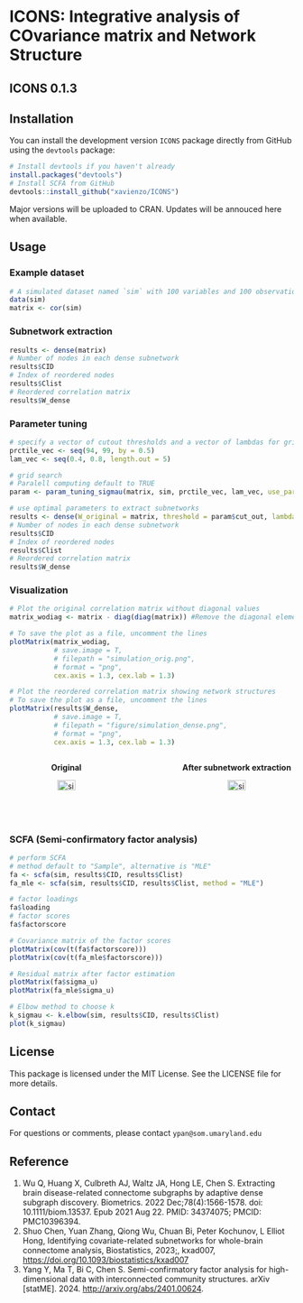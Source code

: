 # ICONS: Integrative analysis of COvariance matrix and Network Structure
## ICONS 0.1.3
## Installation
You can install the development version `ICONS` package directly from GitHub using the `devtools` package:

```r
# Install devtools if you haven't already
install.packages("devtools")
# Install SCFA from GitHub
devtools::install_github("xavienzo/ICONS")
```

Major versions will be uploaded to CRAN. Updates will be annouced here when available.

## Usage

### Example dataset
```r
# A simulated dataset named `sim` with 100 variables and 100 observations
data(sim)
matrix <- cor(sim)
```

### Subnetwork extraction
```r
results <- dense(matrix)
# Number of nodes in each dense subnetwork
results$CID
# Index of reordered nodes
results$Clist
# Reordered correlation matrix
results$W_dense
```
### Parameter tuning
```r
# specify a vector of cutout thresholds and a vector of lambdas for grid search
prctile_vec <- seq(94, 99, by = 0.5)
lam_vec <- seq(0.4, 0.8, length.out = 5)

# grid search
# Paralell computing default to TRUE
param <- param_tuning_sigmau(matrix, sim, prctile_vec, lam_vec, use_parallel = T)

# use optimal parameters to extract subnetworks
results <- dense(W_original = matrix, threshold = param$cut_out, lambda = param$lambda_out)
# Number of nodes in each dense subnetwork
results$CID
# Index of reordered nodes
results$Clist
# Reordered correlation matrix
results$W_dense
```

### Visualization
```r
# Plot the original correlation matrix without diagonal values
matrix_wodiag <- matrix - diag(diag(matrix)) #Remove the diagonal elements

# To save the plot as a file, uncomment the lines
plotMatrix(matrix_wodiag, 
           # save.image = T, 
           # filepath = "simulation_orig.png", 
           # format = "png",
           cex.axis = 1.3, cex.lab = 1.3)

# Plot the reordered correlation matrix showing network structures
# To save the plot as a file, uncomment the lines
plotMatrix(results$W_dense, 
           # save.image = T, 
           # filepath = "figure/simulation_dense.png", 
           # format = "png",
           cex.axis = 1.3, cex.lab = 1.3)
```
<div style="display: flex; justify-content: space-between;">
  <div style="text-align: center; width: 40%;">
    <p><strong>Original</strong></p>
    <img src="https://github.com/user-attachments/assets/4536fe79-8d64-4619-98a6-b2fa3fb4495e" alt="sim" style="width: 40%;"/>
  </div>
  <div style="text-align: center; width: 40%;">
    <p><strong>After subnetwork extraction</strong></p>
    <img src="https://github.com/user-attachments/assets/be9b0f12-ac41-4ea0-b153-3d9066d9291e" alt="sim_dense" style="width: 40%;"/>
  </div>
</div>

### SCFA (Semi-confirmatory factor analysis)
```r
# perform SCFA
# method default to "Sample", alternative is "MLE"
fa <- scfa(sim, results$CID, results$Clist)
fa_mle <- scfa(sim, results$CID, results$Clist, method = "MLE")

# factor loadings
fa$loading
# factor scores
fa$factorscore

# Covariance matrix of the factor scores
plotMatrix(cov(t(fa$factorscore)))
plotMatrix(cov(t(fa_mle$factorscore)))

# Residual matrix after factor estimation
plotMatrix(fa$sigma_u)
plotMatrix(fa_mle$sigma_u)

# Elbow method to choose k
k_sigmau <- k.elbow(sim, results$CID, results$Clist)
plot(k_sigmau)
```

## License
This package is licensed under the MIT License. See the LICENSE file for more details.

## Contact
For questions or comments, please contact `ypan@som.umaryland.edu`

## Reference

1. Wu Q, Huang X, Culbreth AJ, Waltz JA, Hong LE, Chen S. Extracting brain disease-related connectome subgraphs by adaptive dense subgraph discovery. Biometrics. 2022 Dec;78(4):1566-1578. doi: 10.1111/biom.13537. Epub 2021 Aug 22. PMID: 34374075; PMCID: PMC10396394.
2. Shuo Chen, Yuan Zhang, Qiong Wu, Chuan Bi, Peter Kochunov, L Elliot Hong, Identifying covariate-related subnetworks for whole-brain connectome analysis, Biostatistics, 2023;, kxad007, https://doi.org/10.1093/biostatistics/kxad007
3. Yang Y, Ma T, Bi C, Chen S. Semi-confirmatory factor analysis for high-dimensional data with interconnected community structures. arXiv [statME]. 2024. http://arxiv.org/abs/2401.00624.
